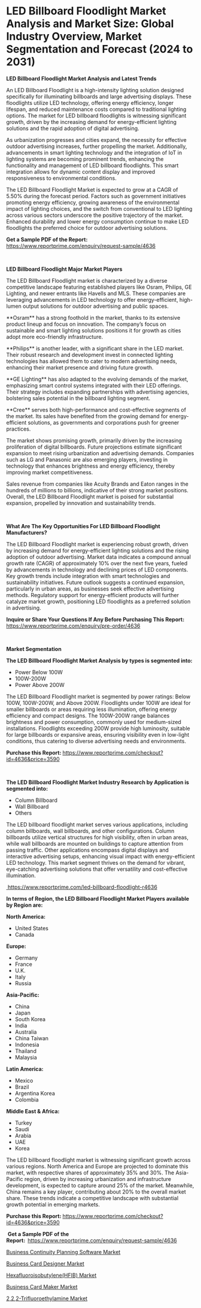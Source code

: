 <p><h1>LED Billboard Floodlight Market Analysis and Market Size: Global Industry Overview, Market Segmentation and Forecast (2024 to 2031)</h1></p><p><strong>LED Billboard Floodlight Market Analysis and Latest Trends</strong></p>
<p><p>An LED Billboard Floodlight is a high-intensity lighting solution designed specifically for illuminating billboards and large advertising displays. These floodlights utilize LED technology, offering energy efficiency, longer lifespan, and reduced maintenance costs compared to traditional lighting options. The market for LED billboard floodlights is witnessing significant growth, driven by the increasing demand for energy-efficient lighting solutions and the rapid adoption of digital advertising.</p><p>As urbanization progresses and cities expand, the necessity for effective outdoor advertising increases, further propelling the market. Additionally, advancements in smart lighting technology and the integration of IoT in lighting systems are becoming prominent trends, enhancing the functionality and management of LED billboard floodlights. This smart integration allows for dynamic content display and improved responsiveness to environmental conditions.</p><p>The LED Billboard Floodlight Market is expected to grow at a CAGR of 5.50% during the forecast period. Factors such as government initiatives promoting energy efficiency, growing awareness of the environmental impact of lighting choices, and the switch from conventional to LED lighting across various sectors underscore the positive trajectory of the market. Enhanced durability and lower energy consumption continue to make LED floodlights the preferred choice for outdoor advertising solutions.</p></p>
<p><strong>Get a Sample PDF of the Report:&nbsp;</strong> <a href="https://www.reportprime.com/enquiry/request-sample/4636">https://www.reportprime.com/enquiry/request-sample/4636</a></p>
<p>&nbsp;</p>
<p><strong>LED Billboard Floodlight Major Market Players</strong></p>
<p><p>The LED Billboard Floodlight market is characterized by a diverse competitive landscape featuring established players like Osram, Philips, GE Lighting, and newer entrants like Havells and MLS. These companies are leveraging advancements in LED technology to offer energy-efficient, high-lumen output solutions for outdoor advertising and public spaces.</p><p>**Osram** has a strong foothold in the market, thanks to its extensive product lineup and focus on innovation. The company’s focus on sustainable and smart lighting solutions positions it for growth as cities adopt more eco-friendly infrastructure.</p><p>**Philips** is another leader, with a significant share in the LED market. Their robust research and development invest in connected lighting technologies has allowed them to cater to modern advertising needs, enhancing their market presence and driving future growth.</p><p>**GE Lighting** has also adapted to the evolving demands of the market, emphasizing smart control systems integrated with their LED offerings. Their strategy includes expanding partnerships with advertising agencies, bolstering sales potential in the billboard lighting segment.</p><p>**Cree** serves both high-performance and cost-effective segments of the market. Its sales have benefited from the growing demand for energy-efficient solutions, as governments and corporations push for greener practices.</p><p>The market shows promising growth, primarily driven by the increasing proliferation of digital billboards. Future projections estimate significant expansion to meet rising urbanization and advertising demands. Companies such as LG and Panasonic are also emerging players, investing in technology that enhances brightness and energy efficiency, thereby improving market competitiveness.</p><p>Sales revenue from companies like Acuity Brands and Eaton ranges in the hundreds of millions to billions, indicative of their strong market positions. Overall, the LED Billboard Floodlight market is poised for substantial expansion, propelled by innovation and sustainability trends.</p></p>
<p>&nbsp;</p>
<p><strong>What Are The Key Opportunities For LED Billboard Floodlight Manufacturers?</strong></p>
<p><p>The LED Billboard Floodlight market is experiencing robust growth, driven by increasing demand for energy-efficient lighting solutions and the rising adoption of outdoor advertising. Market data indicates a compound annual growth rate (CAGR) of approximately 10% over the next five years, fueled by advancements in technology and declining prices of LED components. Key growth trends include integration with smart technologies and sustainability initiatives. Future outlook suggests a continued expansion, particularly in urban areas, as businesses seek effective advertising methods. Regulatory support for energy-efficient products will further catalyze market growth, positioning LED floodlights as a preferred solution in advertising.</p></p>
<p><strong>Inquire or Share Your Questions If Any Before Purchasing This Report:</strong> <a href="https://www.reportprime.com/enquiry/pre-order/4636">https://www.reportprime.com/enquiry/pre-order/4636</a></p>
<p>&nbsp;</p>
<p><strong>Market Segmentation</strong></p>
<p><strong>The LED Billboard Floodlight Market Analysis by types is segmented into:</strong></p>
<p><ul><li>Power Below 100W</li><li>100W-200W</li><li>Power Above 200W</li></ul></p>
<p><p>The LED Billboard Floodlight market is segmented by power ratings: Below 100W, 100W-200W, and Above 200W. Floodlights under 100W are ideal for smaller billboards or areas requiring less illumination, offering energy efficiency and compact designs. The 100W-200W range balances brightness and power consumption, commonly used for medium-sized installations. Floodlights exceeding 200W provide high luminosity, suitable for large billboards or expansive areas, ensuring visibility even in low-light conditions, thus catering to diverse advertising needs and environments.</p></p>
<p><strong>Purchase this Report:&nbsp;</strong><a href="https://www.reportprime.com/checkout?id=4636&price=3590">https://www.reportprime.com/checkout?id=4636&price=3590</a></p>
<p>&nbsp;</p>
<p><strong>The LED Billboard Floodlight Market Industry Research by Application is segmented into:</strong></p>
<p><ul><li>Column Billboard</li><li>Wall Billboard</li><li>Others</li></ul></p>
<p><p>The LED billboard floodlight market serves various applications, including column billboards, wall billboards, and other configurations. Column billboards utilize vertical structures for high visibility, often in urban areas, while wall billboards are mounted on buildings to capture attention from passing traffic. Other applications encompass digital displays and interactive advertising setups, enhancing visual impact with energy-efficient LED technology. This market segment thrives on the demand for vibrant, eye-catching advertising solutions that offer versatility and cost-effective illumination.</p></p>
<p><a href="https://www.reportprime.com/led-billboard-floodlight-r4636">&nbsp;https://www.reportprime.com/led-billboard-floodlight-r4636</a></p>
<p><strong>In terms of Region, the LED Billboard Floodlight Market Players available by Region are:</strong></p>
<p>
    <p> <strong> North America: </strong>
        <ul>
            <li>United States</li>
            <li>Canada</li>
        </ul>
        </p> 
    <p> <strong> Europe: </strong>
        <ul>
            <li>Germany</li>
            <li>France</li>
            <li>U.K.</li>
            <li>Italy</li>
            <li>Russia</li>
        </ul>
        </p> 
    <p> <strong> Asia-Pacific: </strong>
        <ul>
            <li>China</li>
            <li>Japan</li>
            <li>South Korea</li>
            <li>India</li>
            <li>Australia</li>
            <li>China Taiwan</li>
            <li>Indonesia</li>
            <li>Thailand</li>
            <li>Malaysia</li>
        </ul>
        </p> 
    <p> <strong> Latin America: </strong>
        <ul>
            <li>Mexico</li>
            <li>Brazil</li>
            <li>Argentina Korea</li>
            <li>Colombia</li>
        </ul>
        </p> 
    <p> <strong> Middle East & Africa: </strong>
        <ul>
            <li>Turkey</li>
            <li>Saudi</li>
            <li>Arabia</li>
            <li>UAE</li>
            <li>Korea</li>
        </ul>
    </p>
    </p>
<p><p>The LED billboard floodlight market is witnessing significant growth across various regions. North America and Europe are projected to dominate this market, with respective shares of approximately 35% and 30%. The Asia-Pacific region, driven by increasing urbanization and infrastructure development, is expected to capture around 25% of the market. Meanwhile, China remains a key player, contributing about 20% to the overall market share. These trends indicate a competitive landscape with substantial growth potential in emerging markets.</p></p>
<p><strong>Purchase this Report: </strong><a href="https://www.reportprime.com/checkout?id=4636&price=3590">https://www.reportprime.com/checkout?id=4636&price=3590</a></p>
<p>&nbsp;<strong>Get a Sample PDF of the Report:&nbsp;&nbsp;</strong><a href="https://www.reportprime.com/enquiry/request-sample/4636">https://www.reportprime.com/enquiry/request-sample/4636</a></p>
<p><strong></strong></p>
<p><p><a href="https://www.linkedin.com/pulse/business-continuity-planning-software-market-size-growth-ezhwe?trackingId=hirjzrDoR7imGH6SaOCC2Q%3D%3D">Business Continuity Planning Software Market</a></p><p><a href="https://www.linkedin.com/pulse/business-card-designer-industry-analysis-report-its-market-x6tde?trackingId=de55oAXUQk%2Bvom15p4zAlg%3D%3D">Business Card Designer Market</a></p><p><a href="https://issuu.com/reportprime-2/docs/hexafluoroisobutylenehfib-market-si_be962b1b7b4451">Hexafluoroisobutylene(HFIB) Market</a></p><p><a href="https://www.linkedin.com/pulse/business-card-maker-market-growth-outlook-from-2024-2031-yaule?trackingId=b%2BbEGesaR9eulD9Xp36OSg%3D%3D">Business Card Maker Market</a></p><p><a href="https://issuu.com/reportprime-2/docs/222-trifluoroethylamine-market-size_65b640cfa9ae4b">2,2,2-Trifluoroethylamine Market</a></p></p>